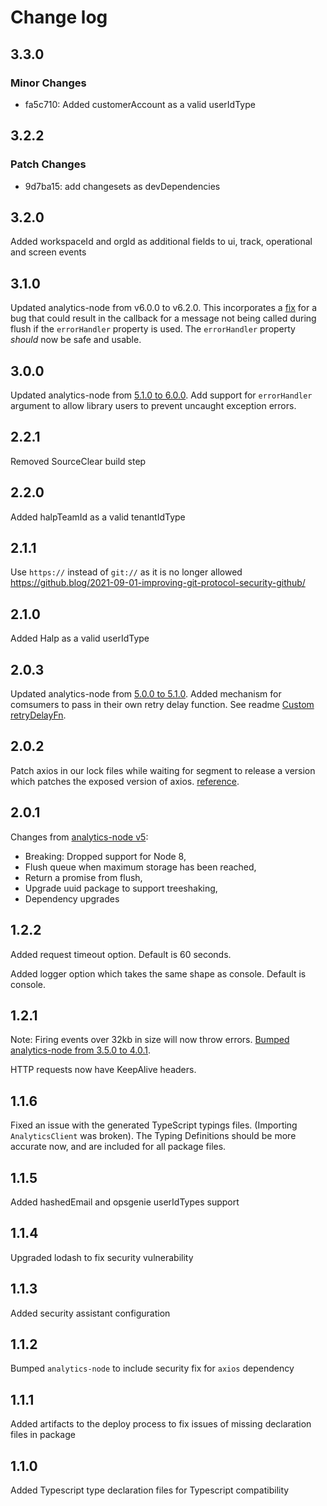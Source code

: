 # Change log

## 3.3.0

### Minor Changes

- fa5c710: Added customerAccount as a valid userIdType

## 3.2.2

### Patch Changes

- 9d7ba15: add changesets as devDependencies

## 3.2.0

Added workspaceId and orgId as additional fields to ui, track, operational and screen events

## 3.1.0

Updated analytics-node from v6.0.0 to v6.2.0. This incorporates a
[fix](https://github.com/segmentio/analytics-node/pull/347) for a
bug that could result in the callback for a message not being called during
flush if the `errorHandler` property is used. The `errorHandler` property
_should_ now be safe and usable.

## 3.0.0

Updated analytics-node from [5.1.0 to 6.0.0](https://github.com/segmentio/analytics-node/releases/tag/v6.0.0).
Add support for `errorHandler` argument to allow library users
to prevent uncaught exception errors.

## 2.2.1

Removed SourceClear build step

## 2.2.0

Added halpTeamId as a valid tenantIdType

## 2.1.1

Use `https://` instead of `git://` as it is no longer allowed
https://github.blog/2021-09-01-improving-git-protocol-security-github/

## 2.1.0

Added Halp as a valid userIdType

## 2.0.3

Updated analytics-node from [5.0.0 to 5.1.0](https://github.com/segmentio/analytics-node/releases).
Added mechanism for comsumers to pass in their own retry delay function. See readme [Custom retryDelayFn](./README.md#markdown-header-custom-retrydelayfn).

## 2.0.2

Patch axios in our lock files while waiting for segment to release a version which patches the exposed version of axios. [reference](https://github.com/segmentio/analytics-node/pull/295).

## 2.0.1

Changes from [analytics-node v5](https://github.com/segmentio/analytics-node/releases/tag/v5.0.0):

- Breaking: Dropped support for Node 8,
- Flush queue when maximum storage has been reached,
- Return a promise from flush,
- Upgrade uuid package to support treeshaking,
- Dependency upgrades

## 1.2.2

Added request timeout option. Default is 60 seconds.

Added logger option which takes the same shape as console. Default is console.

## 1.2.1

Note: Firing events over 32kb in size will now throw errors.
[Bumped analytics-node from 3.5.0 to 4.0.1](https://github.com/segmentio/analytics-node/releases).

HTTP requests now have KeepAlive headers.

## 1.1.6

Fixed an issue with the generated TypeScript typings files. (Importing `AnalyticsClient` was broken).
The Typing Definitions should be more accurate now, and are included for all package files.

## 1.1.5

Added hashedEmail and opsgenie userIdTypes support

## 1.1.4

Upgraded lodash to fix security vulnerability

## 1.1.3

Added security assistant configuration

## 1.1.2

Bumped `analytics-node` to include security fix for `axios` dependency

## 1.1.1

Added artifacts to the deploy process to fix issues of missing declaration files in package

## 1.1.0

Added Typescript type declaration files for Typescript compatibility
